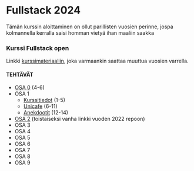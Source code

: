 # Fullstack 2024
Tämän kurssin aloittaminen on ollut parillisten vuosien perinne, jospa kolmannella kerralla saisi homman vietyä ihan maaliin saakka

### Kurssi Fullstack open
Linkki [kurssimateriaaliin](https://fullstackopen.com/), joka varmaankin saattaa muuttua vuosien varrella.

#### TEHTÄVÄT
* [OSA 0](https://github.com/ellikiiski/Fullstack-2024/tree/main/Osa%200) (4-6)
* OSA 1
  * [Kurssitiedot](https://github.com/ellikiiski/Fullstack-2024/tree/main/Osa%201/Kurssitiedot) (1-5)
  * [Unicafe](https://github.com/ellikiiski/Fullstack-2024/tree/main/Osa%201/Unicafe) (6-11)
  * [Anekdootit](https://github.com/ellikiiski/Fullstack-2024/tree/main/Osa%201/Anekdootit) (12-14)
* [OSA 2](https://github.com/ellikiiski/Fullstack-2022/tree/main/osa-2) (toistaiseksi vanha linkki vuoden 2022 repoon)
* OSA 3
* OSA 4
* OSA 5
* OSA 6
* OSA 7
* OSA 8
* OSA 9

